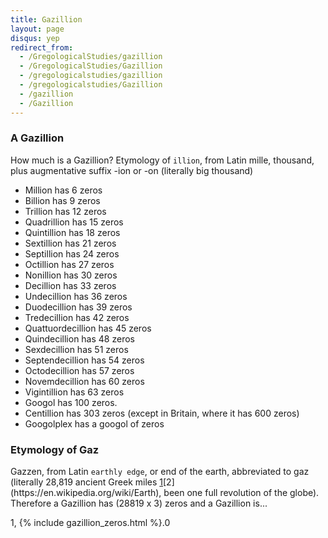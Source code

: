 ```yaml
---
title: Gazillion
layout: page
disqus: yep
redirect_from:
  - /GregologicalStudies/gazillion
  - /GregologicalStudies/Gazillion
  - /gregologicalstudies/gazillion
  - /gregologicalstudies/Gazillion
  - /gazillion
  - /Gazillion
---
```

### A Gazillion

How much is a Gazillion? Etymology of `illion`, from Latin mille, thousand, plus augmentative suffix -ion or -on (literally big thousand)

  * Million has 6 zeros
  * Billion has 9 zeros
  * Trillion has 12 zeros
  * Quadrillion has 15 zeros
  * Quintillion has 18 zeros
  * Sextillion has 21 zeros
  * Septillion has 24 zeros
  * Octillion has 27 zeros
  * Nonillion has 30 zeros
  * Decillion has 33 zeros
  * Undecillion has 36 zeros
  * Duodecillion has 39 zeros
  * Tredecillion has 42 zeros
  * Quattuordecillion has 45 zeros
  * Quindecillion has 48 zeros
  * Sexdecillion has 51 zeros
  * Septendecillion has 54 zeros
  * Octodecillion has 57 zeros
  * Novemdecillion has 60 zeros
  * Vigintillion has 63 zeros
  * Googol has 100 zeros.
  * Centillion has 303 zeros (except in Britain, where it has 600 zeros)
  * Googolplex has a googol of zeros

### Etymology of Gaz

Gazzen, from Latin `earthly edge`, or end of the earth, abbreviated to gaz (literally 28,819 ancient Greek miles [1](http://units.wikia.com/wiki/Mile_(Attic_Greek))[2](https://en.wikipedia.org/wiki/Earth), been one full revolution of the globe). Therefore a Gazillion has (28819 x 3) zeros and a Gazillion is...

1, {% include gazillion_zeros.html %}.0
